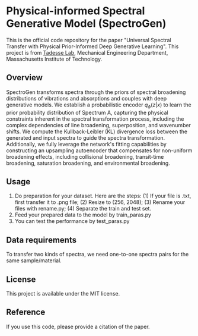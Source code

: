 # Physical-informed Spectral Generative Model (SpectroGen) 

This is the official code repository for the paper "Universal Spectral Transfer with Physical Prior-Informed Deep Generative Learning".
This project is from [Tadesse Lab](https://tadesselab.mit.edu/), Mechanical Engineering Department, Massachusetts Institute of Technology.

## Overview
SpectroGen transforms spectra through the priors of spectral broadening distributions of vibrations and absorptions and couples with deep generative models. We establish a probabilistic encoder $q_ϕ (z|x)$ to learn the prior probability distribution of Spectrum A, capturing the physical constraints inherent in the spectral transformation process, including the complex dependencies of line broadening, superposition, and wavenumber shifts. We compute the Kullback-Leibler (KL) divergence loss between the generated and input spectra to guide the spectra transformation. Additionally, we fully leverage the network's fitting capabilities by constructing an upsampling autoencoder that compensates for non-uniform broadening effects, including collisional broadening, transit-time broadening, saturation broadening, and environmental broadening.

## Usage
1. Do preparation for your dataset.
   Here are the steps:
   (1) If your file is .txt, first transfer it to .png file;
   (2) Resize to (256, 2048);
   (3) Rename your files with rename.py;
   (4) Separate the train and test set.
2. Feed your prepared data to the model by train_paras.py
3. You can test the performance by test_paras.py

## Data requirements
To transfer two kinds of spectra, we need one-to-one spectra pairs for the same sample/material. 

## License
This project is available under the MIT license.

## Reference
If you use this code, please provide a citation of the paper.


